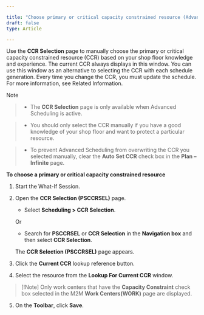 ```yaml
---

title: "Choose primary or critical capacity constrained resource (Advanced Scheduling only)"
draft: false
type: Article

---
```


Use the **CCR Selection** page to manually choose the primary or critical capacity constrained resource (CCR) based on your shop floor knowledge and experience. The current CCR always displays in this window. You can use this window as an alternative to selecting the CCR with each schedule generation. Every time you change the CCR, you must update the schedule. For more information, see Related Information.

> [!Note]

> - The **CCR Selection** page is only available when Advanced Scheduling is active.

> - You should only select the CCR manually if you have a good knowledge of your shop floor and want to protect a particular resource.

> - To prevent Advanced Scheduling from overwriting the CCR you selected manually, clear the **Auto Set CCR** check box in the **Plan – Infinite** page.

**To choose a primary or critical capacity constrained resource**

1. Start the What-If Session.

2. Open the **CCR Selection (PSCCRSEL)** page.

    - Select **Scheduling > CCR Selection**.

    Or

    - Search for **PSCCRSEL** or **CCR Selection** in the **Navigation box** and then select **CCR Selection**.

    The **CCR Selection (PSCCRSEL)** page appears.

3. Click the **Current CCR** lookup reference button.

4. Select the resource from the **Lookup For Current CCR** window.

> [!Note] Only work centers that have the **Capacity Constraint** check box selected in the M2M **Work Centers(WORK)** page are displayed.

5. On the **Toolbar**, click **Save**.

​
